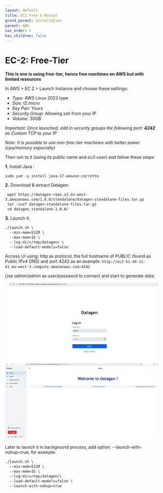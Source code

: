 ```yaml
---
layout: default
title: EC2 Free & Manual
grand_parent: Installation
parent: AWS
nav_order: 1
has_children: false
---
```


# EC-2: Free-Tier

**This is one is using free-tier, hence free machines on AWS but with limited resources**

In AWS > EC 2 > Launch Instance and choose these settings:

- _Type:_ AWS Linux 2023 type
- _Size:_ t2.micro
- _Key Pair:_ Yours
- _Security Group:_ Allowing ssh from your IP
- _Volume:_ 30GB

_Important: Once launched, add in security groups the following port: **4242** as Custom TCP to your IP_

_Note: It is possible to use non-free-tier machines with better power (cpu/memory especially)_


Then ssh to it (using its public name and _ec2-user_) and follow these steps:

**1.** Install Java : 
 
```shell
sudo yum -y install java-17-amazon-corretto
```

**2.** Download & extract Datagen: 

```shell
 wget https://datagen-repo.s3.eu-west-3.amazonaws.com/1.0.0/standalone/datagen-standalone-files.tar.gz 
 tar -xvzf datagen-standalone-files.tar.gz
 cd datagen_standalone-1.0.0/
 ```

**3.** Launch it:

```shell
./launch.sh \
  --min-mem=512M \
  --max-mem=1G \
  --log-dir=/tmp/datagen/ \
  --load-default-models=false
```


Access UI using: http as protocol, the full hostname of PUBLIC (found as Public IPv4 DNS) and port 4242
as an example: ``http://ec2-51-44-11-41.eu-west-3.compute.amazonaws.com:4242``

Use _admin/admin_ as user/password to connect and start to generate data:

  <img src="images/datagen_login.png" width="700">

  <img src="images/welcome_screen.png" width="700">


Later to launch it in background process, add option: --launch-with-nohup=true, for example:
  
```shell
./launch.sh \
  --min-mem=512M \
  --max-mem=1G \
  --log-dir=/tmp/datagen/\
  --load-default-models=false \
  --launch-with-nohup=true
```


